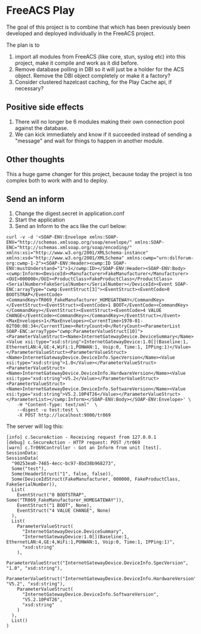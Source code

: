 # FreeACS Play

The goal of this project is to combine that which has been previously been developed and deployed individually in the FreeACS project. 

The plan is to

1. import all modules from FreeACS (like core, stun, syslog etc) into this project, make it compile and work as it did before.
2. Remove database polling in DBI so it will just be a holder for the ACS object. Remove the DBI object completely or make it a factory?
3. Consider clustered hazelcast caching, for the Play Cache api, if necessary?

## Positive side effects

1. There will no longer be 6 modules making their own connection pool against the database.
2. We can kick immediately and know if it succeeded instead of sending a "message" and wait for things to happen in another module.

## Other thoughts

This a huge game changer for this project, because today the project is too complex both to work with and to deploy.

## Send an inform

1. Change the digest.secret in application.conf
2. Start the application
3. Send an Inform to the acs like the curl below:

```
curl -v -d '<SOAP-ENV:Envelope xmlns:SOAP-ENV="http://schemas.xmlsoap.org/soap/envelope/" xmlns:SOAP-ENC="http://schemas.xmlsoap.org/soap/encoding/" xmlns:xsi="http://www.w3.org/2001/XMLSchema-instance" xmlns:xsd="http://www.w3.org/2001/XMLSchema" xmlns:cwmp="urn:dslforum-org:cwmp-1-2"><SOAP-ENV:Header><cwmp:ID SOAP-ENV:mustUnderstand="1">1</cwmp:ID></SOAP-ENV:Header><SOAP-ENV:Body><cwmp:Inform><DeviceId><Manufacturer>FakeManufacturer</Manufacturer><OUI>000000</OUI><ProductClass>FakeProductClass</ProductClass><SerialNumber>FakeSerialNumber</SerialNumber></DeviceId><Event SOAP-ENC:arrayType="cwmp:EventStruct[3]"><EventStruct><EventCode>0 BOOTSTRAP</EventCode><CommandKey>TR069_FakeManufacturer_HOMEGATEWAY</CommandKey></EventStruct><EventStruct><EventCode>1 BOOT</EventCode><CommandKey></CommandKey></EventStruct><EventStruct><EventCode>4 VALUE CHANGE</EventCode><CommandKey></CommandKey></EventStruct></Event><MaxEnvelopes>1</MaxEnvelopes><CurrentTime>1970-01-02T00:08:34</CurrentTime><RetryCount>0</RetryCount><ParameterList SOAP-ENC:arrayType="cwmp:ParameterValueStruct[10]"><ParameterValueStruct><Name>InternetGatewayDevice.DeviceSummary</Name><Value xsi:type="xsd:string">InternetGatewayDevice:1.0[](Baseline:1, EthernetLAN:4,GE:4,WiFi:1,PONWAN:1, Voip:0, Time:1, IPPing:1)</Value></ParameterValueStruct><ParameterValueStruct><Name>InternetGatewayDevice.DeviceInfo.SpecVersion</Name><Value xsi:type="xsd:string">1.0</Value></ParameterValueStruct><ParameterValueStruct><Name>InternetGatewayDevice.DeviceInfo.HardwareVersion</Name><Value xsi:type="xsd:string">V5.2</Value></ParameterValueStruct><ParameterValueStruct><Name>InternetGatewayDevice.DeviceInfo.SoftwareVersion</Name><Value xsi:type="xsd:string">V5.2.10P4T26</Value></ParameterValueStruct></ParameterList></cwmp:Inform></SOAP-ENV:Body></SOAP-ENV:Envelope>' \
    -H "Content-Type: text/xml"  \
    --digest -u test:test \
    -X POST http://localhost:9000/tr069
```

The server will log this:

```
[info] c.SecureAction - Receiving request from 127.0.0.1
[debug] c.SecureAction - HTTP request: POST /tr069
[warn] c.Tr069Controller - Got an Inform from unit [test]. SessionData:
SessionData(
  "90253ea0-7465-4ecc-bc97-8bd38b968273",
  Some("test"),
  Some(HeaderStruct("1", false, false)),
  Some(DeviceIdStruct(FakeManufacturer, 000000, FakeProductClass, FakeSerialNumber)),
  List(
    EventStruct("0 BOOTSTRAP", Some("TR069_FakeManufacturer_HOMEGATEWAY")),
    EventStruct("1 BOOT", None),
    EventStruct("4 VALUE CHANGE", None)
  ),
  List(
    ParameterValueStruct(
      "InternetGatewayDevice.DeviceSummary",
      "InternetGatewayDevice:1.0[](Baseline:1, EthernetLAN:4,GE:4,WiFi:1,PONWAN:1, Voip:0, Time:1, IPPing:1)",
      "xsd:string"
    ),
    ParameterValueStruct("InternetGatewayDevice.DeviceInfo.SpecVersion", "1.0", "xsd:string"),
    ParameterValueStruct("InternetGatewayDevice.DeviceInfo.HardwareVersion", "V5.2", "xsd:string"),
    ParameterValueStruct(
      "InternetGatewayDevice.DeviceInfo.SoftwareVersion",
      "V5.2.10P4T26",
      "xsd:string"
    )
  ),
  List()
)
```
